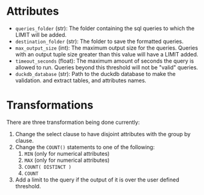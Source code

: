 

# Attributes
- `queries_folder` (str): The folder containing the sql queries to
    which the LIMIT will be added.
- `destination_folder` (str): The folder to save the formatted queries.
- `max_output_size` (int): The maximum output size for the queries. Queries
    with an output tuple size greater than this value will have a LIMIT added.
- `timeout_seconds` (float): The maximum amount of seconds the query is 
allowed to run. Queries beyond this threshold will not be "valid" queries.
- `duckdb_database` (str): Path to the duckdb database to make the validation.
and extract tables, and attributes names.

# Transformations
There are three transformation being done currently:
1. Change the select clause to have disjoint attributes with the 
group by clause.
1. Change the `COUNT()` statements to one of the following:
    1. `MIN` (only for numerical attributes)
    1. `MAX` (only for numerical attributes)
    1. `COUNT( DISTINCT )`
    1. `COUNT`
1. Add a limit to the query if the output of it is over the user defined 
threshold.